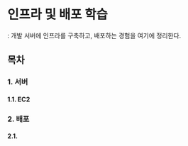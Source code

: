 # 인프라 및 배포 학습  
: 개발 서버에 인프라를 구축하고, 배포하는 경험을 여기에 정리한다.


## 목차
### 1. 서버
#### 1.1. EC2

### 2. 배포
#### 2.1. 